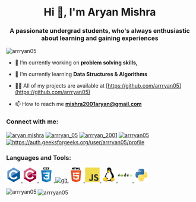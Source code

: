 <h1 align="center">Hi 👋, I'm Aryan Mishra</h1>
<h3 align="center">A passionate undergrad students, who's always enthusiastic about learning and gaining experiences</h3>

<p align="left"> <img src="https://komarev.com/ghpvc/?username=arrryan05&label=Profile%20views&color=0e75b6&style=flat" alt="arrryan05" /> </p>

- 🔭 I’m currently working on **problem solving skills,**

- 🌱 I’m currently learning **Data Structures & Algorithms**

- 👨‍💻 All of my projects are available at [https://github.com/arrryan05](https://github.com/arrryan05)

- 📫 How to reach me **mishra2001aryan@gmail.com**

<h3 align="left">Connect with me:</h3>
<p align="left">
<a href="https://linkedin.com/in/aryan mishra" target="blank"><img align="center" src="https://raw.githubusercontent.com/rahuldkjain/github-profile-readme-generator/master/src/images/icons/Social/linked-in-alt.svg" alt="aryan mishra" height="30" width="40" /></a>
<a href="https://instagram.com/arrryan_05" target="blank"><img align="center" src="https://raw.githubusercontent.com/rahuldkjain/github-profile-readme-generator/master/src/images/icons/Social/instagram.svg" alt="arrryan_05" height="30" width="40" /></a>
<a href="https://www.codechef.com/users/arrryan_2001" target="blank"><img align="center" src="https://cdn.jsdelivr.net/npm/simple-icons@3.1.0/icons/codechef.svg" alt="arrryan_2001" height="30" width="40" /></a>
<a href="https://www.hackerrank.com/arrryan05" target="blank"><img align="center" src="https://raw.githubusercontent.com/rahuldkjain/github-profile-readme-generator/master/src/images/icons/Social/hackerrank.svg" alt="arrryan05" height="30" width="40" /></a>
<a href="https://auth.geeksforgeeks.org/user/https://auth.geeksforgeeks.org/user/arrryan05/profile" target="blank"><img align="center" src="https://raw.githubusercontent.com/rahuldkjain/github-profile-readme-generator/master/src/images/icons/Social/geeks-for-geeks.svg" alt="https://auth.geeksforgeeks.org/user/arrryan05/profile" height="30" width="40" /></a>
</p>

<h3 align="left">Languages and Tools:</h3>
<p align="left"> <a href="https://www.cprogramming.com/" target="_blank"> <img src="https://raw.githubusercontent.com/devicons/devicon/master/icons/c/c-original.svg" alt="c" width="40" height="40"/> </a> <a href="https://www.w3schools.com/cpp/" target="_blank"> <img src="https://raw.githubusercontent.com/devicons/devicon/master/icons/cplusplus/cplusplus-original.svg" alt="cplusplus" width="40" height="40"/> </a> <a href="https://www.w3schools.com/css/" target="_blank"> <img src="https://raw.githubusercontent.com/devicons/devicon/master/icons/css3/css3-original-wordmark.svg" alt="css3" width="40" height="40"/> </a> <a href="https://git-scm.com/" target="_blank"> <img src="https://www.vectorlogo.zone/logos/git-scm/git-scm-icon.svg" alt="git" width="40" height="40"/> </a> <a href="https://www.w3.org/html/" target="_blank"> <img src="https://raw.githubusercontent.com/devicons/devicon/master/icons/html5/html5-original-wordmark.svg" alt="html5" width="40" height="40"/> </a> <a href="https://developer.mozilla.org/en-US/docs/Web/JavaScript" target="_blank"> <img src="https://raw.githubusercontent.com/devicons/devicon/master/icons/javascript/javascript-original.svg" alt="javascript" width="40" height="40"/> </a> <a href="https://www.linux.org/" target="_blank"> <img src="https://raw.githubusercontent.com/devicons/devicon/master/icons/linux/linux-original.svg" alt="linux" width="40" height="40"/> </a> <a href="https://nodejs.org" target="_blank"> <img src="https://raw.githubusercontent.com/devicons/devicon/master/icons/nodejs/nodejs-original-wordmark.svg" alt="nodejs" width="40" height="40"/> </a> <a href="https://www.python.org" target="_blank"> <img src="https://raw.githubusercontent.com/devicons/devicon/master/icons/python/python-original.svg" alt="python" width="40" height="40"/> </a> </p>

<p><img align="left" src="https://github-readme-stats.vercel.app/api/top-langs?username=arrryan05&show_icons=true&locale=en&layout=compact" alt="arrryan05" /></p>

<p>&nbsp;<img align="center" src="https://github-readme-stats.vercel.app/api?username=arrryan05&show_icons=true&locale=en" alt="arrryan05" /></p>

